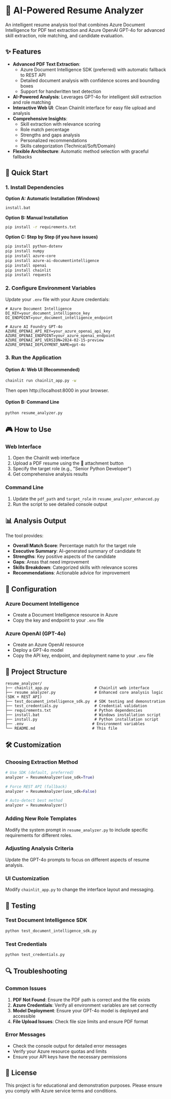 # 🎯 AI-Powered Resume Analyzer

An intelligent resume analysis tool that combines Azure Document Intelligence for PDF text extraction and Azure OpenAI GPT-4o for advanced skill extraction, role matching, and candidate evaluation.

## ✨ Features

- **Advanced PDF Text Extraction**: 
  - Azure Document Intelligence SDK (preferred) with automatic fallback to REST API
  - Detailed document analysis with confidence scores and bounding boxes
  - Support for handwritten text detection
- **AI-Powered Analysis**: Leverages GPT-4o for intelligent skill extraction and role matching
- **Interactive Web UI**: Clean Chainlit interface for easy file upload and analysis
- **Comprehensive Insights**:
  - Skill extraction with relevance scoring
  - Role match percentage
  - Strengths and gaps analysis
  - Personalized recommendations
  - Skills categorization (Technical/Soft/Domain)
- **Flexible Architecture**: Automatic method selection with graceful fallbacks

## 🚀 Quick Start


### 1. Install Dependencies

**Option A: Automatic Installation (Windows)**
```bash
install.bat
```

**Option B: Manual Installation**
```bash
pip install -r requirements.txt
```

**Option C: Step by Step (if you have issues)**
```bash
pip install python-dotenv
pip install numpy
pip install azure-core
pip install azure-ai-documentintelligence
pip install openai
pip install chainlit
pip install requests
```

### 2. Configure Environment Variables
Update your `.env` file with your Azure credentials:

```env
# Azure Document Intelligence
DI_KEY=your_document_intelligence_key
DI_ENDPOINT=your_document_intelligence_endpoint

# Azure AI Foundry GPT-4o
AZURE_OPENAI_API_KEY=your_azure_openai_api_key
AZURE_OPENAI_ENDPOINT=your_azure_openai_endpoint
AZURE_OPENAI_API_VERSION=2024-02-15-preview
AZURE_OPENAI_DEPLOYMENT_NAME=gpt-4o
```

### 3. Run the Application

#### Option A: Web UI (Recommended)
```bash
chainlit run chainlit_app.py -w
```
Then open http://localhost:8000 in your browser.

#### Option B: Command Line
```bash
python resume_analyzer.py
```

## 🎮 How to Use

### Web Interface
1. Open the Chainlit web interface
2. Upload a PDF resume using the 📎 attachment button
3. Specify the target role (e.g., "Senior Python Developer")
4. Get comprehensive analysis results

### Command Line
1. Update the `pdf_path` and `target_role` in `resume_analyzer_enhanced.py`
2. Run the script to see detailed console output

## 📊 Analysis Output

The tool provides:

- **Overall Match Score**: Percentage match for the target role
- **Executive Summary**: AI-generated summary of candidate fit
- **Strengths**: Key positive aspects of the candidate
- **Gaps**: Areas that need improvement
- **Skills Breakdown**: Categorized skills with relevance scores
- **Recommendations**: Actionable advice for improvement

## 🔧 Configuration

### Azure Document Intelligence
- Create a Document Intelligence resource in Azure
- Copy the key and endpoint to your `.env` file

### Azure OpenAI (GPT-4o)
- Create an Azure OpenAI resource
- Deploy a GPT-4o model
- Copy the API key, endpoint, and deployment name to your `.env` file

## 📁 Project Structure

```
resume_analyzer/
├── chainlit_app.py                    # Chainlit web interface
├── resume_analyzer.py                 # Enhanced core analysis logic (SDK + REST API)
├── test_document_intelligence_sdk.py  # SDK testing and demonstration
├── test_credentials.py                # Credential validation
├── requirements.txt                   # Python dependencies
├── install.bat                        # Windows installation script
├── install.py                         # Python installation script
├── .env                              # Environment variables
└── README.md                         # This file
```

## 🛠️ Customization

### Choosing Extraction Method
```python
# Use SDK (default, preferred)
analyzer = ResumeAnalyzer(use_sdk=True)

# Force REST API (fallback)
analyzer = ResumeAnalyzer(use_sdk=False)

# Auto-detect best method
analyzer = ResumeAnalyzer()
```

### Adding New Role Templates
Modify the system prompt in `resume_analyzer.py` to include specific requirements for different roles.

### Adjusting Analysis Criteria
Update the GPT-4o prompts to focus on different aspects of resume analysis.

### UI Customization
Modify `chainlit_app.py` to change the interface layout and messaging.

## 🧪 Testing

### Test Document Intelligence SDK
```bash
python test_document_intelligence_sdk.py
```

### Test Credentials
```bash
python test_credentials.py
```

## 🔍 Troubleshooting

### Common Issues

1. **PDF Not Found**: Ensure the PDF path is correct and the file exists
2. **Azure Credentials**: Verify all environment variables are set correctly
3. **Model Deployment**: Ensure your GPT-4o model is deployed and accessible
4. **File Upload Issues**: Check file size limits and ensure PDF format

### Error Messages
- Check the console output for detailed error messages
- Verify your Azure resource quotas and limits
- Ensure your API keys have the necessary permissions

## 📝 License


This project is for educational and demonstration purposes. Please ensure you comply with Azure service terms and conditions.
